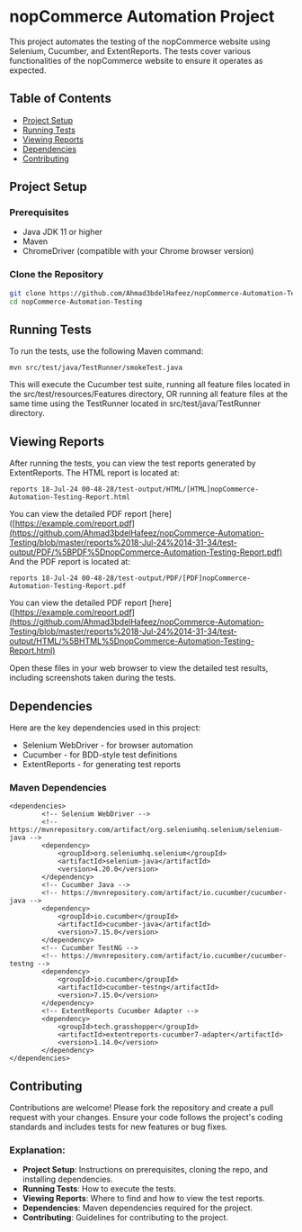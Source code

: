 # nopCommerce Automation Project

This project automates the testing of the nopCommerce website using Selenium, Cucumber, and ExtentReports. The tests cover various functionalities of the nopCommerce website to ensure it operates as expected.

## Table of Contents

- [Project Setup](#project-setup)
- [Running Tests](#running-tests)
- [Viewing Reports](#viewing-reports)
- [Dependencies](#dependencies)
- [Contributing](#contributing)

## Project Setup

### Prerequisites

- Java JDK 11 or higher
- Maven
- ChromeDriver (compatible with your Chrome browser version)

### Clone the Repository

```bash
git clone https://github.com/Ahmad3bdelHafeez/nopCommerce-Automation-Testing
cd nopCommerce-Automation-Testing
```

## Running Tests
To run the tests, use the following Maven command:
```
mvn src/test/java/TestRunner/smokeTest.java
```

This will execute the Cucumber test suite, running all feature files located in the src/test/resources/Features directory, OR running all feature files at the same time using the TestRunner located in src/test/java/TestRunner directory.

## Viewing Reports
After running the tests, you can view the test reports generated by ExtentReports. 
The HTML report is located at:
```
reports 18-Jul-24 00-48-28/test-output/HTML/[HTML]nopCommerce-Automation-Testing-Report.html
```
You can view the detailed PDF report [here]([https://example.com/report.pdf](https://github.com/Ahmad3bdelHafeez/nopCommerce-Automation-Testing/blob/master/reports%2018-Jul-24%2014-31-34/test-output/PDF/%5BPDF%5DnopCommerce-Automation-Testing-Report.pdf)
And the PDF report is located at:
```
reports 18-Jul-24 00-48-28/test-output/PDF/[PDF]nopCommerce-Automation-Testing-Report.pdf
```
You can view the detailed PDF report [here]([https://example.com/report.pdf](https://github.com/Ahmad3bdelHafeez/nopCommerce-Automation-Testing/blob/master/reports%2018-Jul-24%2014-31-34/test-output/HTML/%5BHTML%5DnopCommerce-Automation-Testing-Report.html)

Open these files in your web browser to view the detailed test results, including screenshots taken during the tests.

## Dependencies
Here are the key dependencies used in this project:

- Selenium WebDriver - for browser automation
- Cucumber - for BDD-style test definitions
- ExtentReports - for generating test reports

### Maven Dependencies
```
<dependencies>
        <!-- Selenium WebDriver -->
        <!-- https://mvnrepository.com/artifact/org.seleniumhq.selenium/selenium-java -->
        <dependency>
            <groupId>org.seleniumhq.selenium</groupId>
            <artifactId>selenium-java</artifactId>
            <version>4.20.0</version>
        </dependency>
        <!-- Cucumber Java -->
        <!-- https://mvnrepository.com/artifact/io.cucumber/cucumber-java -->
        <dependency>
            <groupId>io.cucumber</groupId>
            <artifactId>cucumber-java</artifactId>
            <version>7.15.0</version>
        </dependency>
        <!-- Cucumber TestNG -->
        <!-- https://mvnrepository.com/artifact/io.cucumber/cucumber-testng -->
        <dependency>
            <groupId>io.cucumber</groupId>
            <artifactId>cucumber-testng</artifactId>
            <version>7.15.0</version>
        </dependency>
        <!-- ExtentReports Cucumber Adapter -->
        <dependency>
            <groupId>tech.grasshopper</groupId>
            <artifactId>extentreports-cucumber7-adapter</artifactId>
            <version>1.14.0</version>
        </dependency>
</dependencies>
```
## Contributing
Contributions are welcome! Please fork the repository and create a pull request with your changes. Ensure your code follows the project's coding standards and includes tests for new features or bug fixes.


### Explanation:

- **Project Setup**: Instructions on prerequisites, cloning the repo, and installing dependencies.
- **Running Tests**: How to execute the tests.
- **Viewing Reports**: Where to find and how to view the test reports.
- **Dependencies**: Maven dependencies required for the project.
- **Contributing**: Guidelines for contributing to the project.





